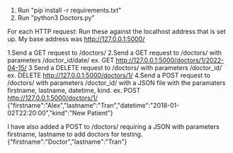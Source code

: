 1. Run "pip install -r requirements.txt"
2. Run "python3 Doctors.py"

For each HTTP request:
Run these against the localhost address that is set up. My base address was http://127.0.0.1:5000/

1.Send a GET request to /doctors/
2.Send a GET request to /doctors/ with parameters /doctor_id/date/
	ex. GET http://127.0.0.1:5000/doctors/1/2022-04-15/
3.Send a DELETE request to /doctors/ with parameters /doctor_id/
	ex. DELETE http://127.0.0.1:5000/doctors/1/
4.Send a POST request to /doctors/ with parameters /doctor_id/ with a JSON file with the paramaters firstname, lastname, datetime, kind.
	ex. POST http://127.0.0.1:5000/doctors/1/
		{"firstname":"Alex","lastname":"Tran","datetime":"2018-01-02T22:20:00","kind":"New Patient"}

I have also added a POST to /doctors/ requiring a JSON with parameters firstname, lastname to add doctors for testing. {"firstname":"Doctor","lastname":"Tran"}
